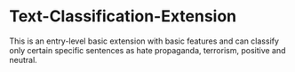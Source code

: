 # Text-Classification-Extension
This is an entry-level basic extension with basic features and can classify only certain specific sentences as hate propaganda, terrorism, positive and neutral.

